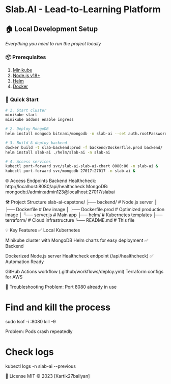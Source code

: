 # Slab.AI - Lead-to-Learning Platform

## 🏠 **Local Development Setup**  
*Everything you need to run the project locally*  

### 📦 **Prerequisites**  
1. [Minikube](https://minikube.sigs.k8s.io/docs/start/)  
2. [Node.js v18+](https://nodejs.org/)  
3. [Helm](https://helm.sh/docs/intro/install/)  
4. [Docker](https://docs.docker.com/get-docker/)  

### 🚀 **Quick Start**  
```bash
# 1. Start cluster
minikube start
minikube addons enable ingress

# 2. Deploy MongoDB
helm install mongodb bitnami/mongodb -n slab-ai --set auth.rootPassword=admin123

# 3. Build & deploy backend
docker build -t slab-backend:prod -f backend/Dockerfile.prod backend/
helm install slab-ai ./helm/slab-ai -n slab-ai

# 4. Access services
kubectl port-forward svc/slab-ai-slab-ai-chart 8080:80 -n slab-ai &
kubectl port-forward svc/mongodb 27017:27017 -n slab-ai &
```
🌐 Access Endpoints
Backend Healthcheck: http://localhost:8080/api/healthcheck
MongoDB: mongodb://admin:admin123@localhost:27017/slabai

🛠️ Project Structure
slab-ai-capstone/
├── backend/            # Node.js server
│   ├── Dockerfile      # Dev image
│   ├── Dockerfile.prod # Optimized production image
│   └── server.js       # Main app
├── helm/               # Kubernetes templates
├── terraform/          # Cloud infrastructure
└── README.md           # This file

💡 Key Features
✅ Local Kubernetes

Minikube cluster with MongoDB
Helm charts for easy deployment
✅ Backend

Dockerized Node.js server
Healthcheck endpoint (/api/healthcheck)
✅ Automation Ready

GitHub Actions workflow (.github/workflows/deploy.yml)
Terraform configs for AWS

🚧 Troubleshooting
Problem: Port 8080 already in use
# Find and kill the process
sudo lsof -i :8080
kill -9 <PID>

Problem: Pods crash repeatedly
# Check logs
kubectl logs -n slab-ai <pod-name> --previous

📜 License
MIT © 2023 [Kartik27baliyan]
